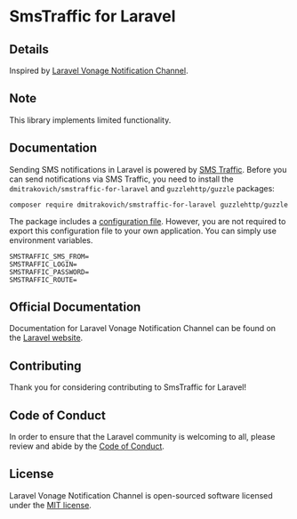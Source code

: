 # SmsTraffic for Laravel

## Details

Inspired by [Laravel Vonage Notification Channel](https://github.com/laravel/vonage-notification-channel).

## Note
This library implements limited functionality.

## Documentation

Sending SMS notifications in Laravel is powered by [SMS Traffic](https://www.smstraffic.ru/). Before you can send notifications via SMS Traffic, you need to install the `dmitrakovich/smstraffic-for-laravel` and `guzzlehttp/guzzle` packages:

    composer require dmitrakovich/smstraffic-for-laravel guzzlehttp/guzzle

The package includes a [configuration file](https://github.com/dmitrakovich/smstraffic-for-laravel/blob/main/config/smstraffic.php). However, you are not required to export this configuration file to your own application. You can simply use environment variables.

    SMSTRAFFIC_SMS_FROM=
    SMSTRAFFIC_LOGIN=
    SMSTRAFFIC_PASSWORD=
    SMSTRAFFIC_ROUTE=

## Official Documentation

Documentation for Laravel Vonage Notification Channel can be found on the [Laravel website](https://laravel.com/docs/notifications#sms-notifications).

## Contributing

Thank you for considering contributing to SmsTraffic for Laravel!

## Code of Conduct

In order to ensure that the Laravel community is welcoming to all, please review and abide by the [Code of Conduct](https://laravel.com/docs/contributions#code-of-conduct).

## License

Laravel Vonage Notification Channel is open-sourced software licensed under the [MIT license](LICENSE.md).
